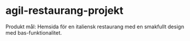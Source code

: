 # agil-restaurang-projekt

Produkt mål: Hemsida för en italiensk restaurang med en smakfullt design med bas-funktionalitet.